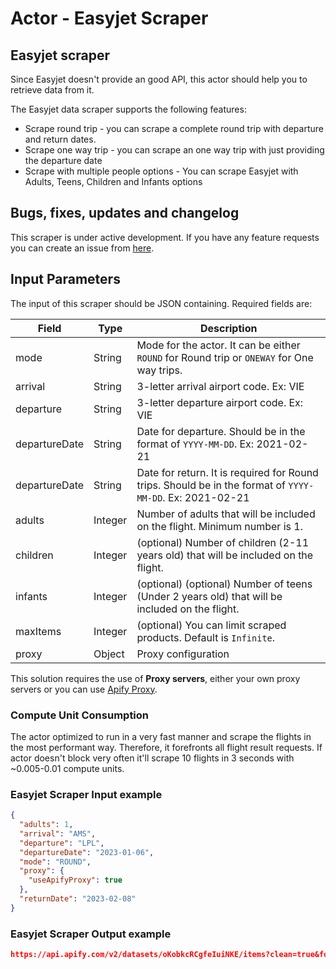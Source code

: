 # Actor - Easyjet Scraper

## Easyjet scraper

Since Easyjet doesn't provide an good API, this actor should help you to retrieve data from it.

The Easyjet data scraper supports the following features:

-   Scrape round trip - you can scrape a complete round trip with departure and return dates.
-   Scrape one way trip - you can scrape an one way trip with just providing the departure date
-   Scrape with multiple people options - You can scrape Easyjet with Adults, Teens, Children and Infants options

## Bugs, fixes, updates and changelog

This scraper is under active development. If you have any feature requests you can create an issue from [here](https://github.com/epctex/easyjet-scraper/issues).

## Input Parameters

The input of this scraper should be JSON containing. Required fields are:

| Field            | Type    | Description                                                                                                                                                                                                                                                     |
| ---------------- | ------- | --------------------------------------------------------------------------------------------------------------------------------------------------------------------------------------------------------------------------------------------------------------- |
| mode             | String  | Mode for the actor. It can be either `ROUND` for Round trip or `ONEWAY` for One way trips.                                                                                                                                                                      |
| arrival           | String  | 3-letter arrival airport code. Ex: VIE                                                                                                                                                                                                                           |
| departure      | String  | 3-letter departure airport code. Ex: VIE                                                                                                                                                                                                                      |
| departureDate    | String  | Date for departure. Should be in the format of `YYYY-MM-DD`. Ex: 2021-02-21                                                                                                                                                                                     |
| departureDate    | String  | Date for return. It is required for Round trips. Should be in the format of `YYYY-MM-DD`. Ex: 2021-02-21                                                                                                                                                        |
| adults           | Integer | Number of adults that will be included on the flight. Minimum number is 1.                                                                                                                                                                                      |
| children         | Integer | (optional) Number of children (2-11 years old) that will be included on the flight.                                                                                                                                                                             |
| infants          | Integer | (optional) (optional) Number of teens (Under 2 years old) that will be included on the flight.                                                                                                                                                                  |
| maxItems         | Integer | (optional) You can limit scraped products. Default is `Infinite`.                                                                                                                                                                                               |
| proxy            | Object  | Proxy configuration                                                                                                                                                                                                                                             |
This solution requires the use of **Proxy servers**, either your own proxy servers or you can use <a href="https://www.apify.com/docs/proxy">Apify Proxy</a>.

### Compute Unit Consumption

The actor optimized to run in a very fast manner and scrape the flights in the most performant way. Therefore, it forefronts all flight result requests. If actor doesn't block very often it'll scrape 10 flights in 3 seconds with ~0.005-0.01 compute units.

### Easyjet Scraper Input example

```json
{
  "adults": 1,
  "arrival": "AMS",
  "departure": "LPL",
  "departureDate": "2023-01-06",
  "mode": "ROUND",
  "proxy": {
    "useApifyProxy": true
  },
  "returnDate": "2023-02-08"
}
```

### Easyjet Scraper Output example

```json
https://api.apify.com/v2/datasets/oKobkcRCgfeIuiNKE/items?clean=true&format=json
```
